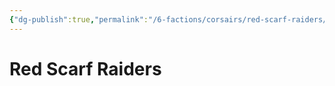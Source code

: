 ```yaml
---
{"dg-publish":true,"permalink":"/6-factions/corsairs/red-scarf-raiders/","noteIcon":""}
---
```


# Red Scarf Raiders
